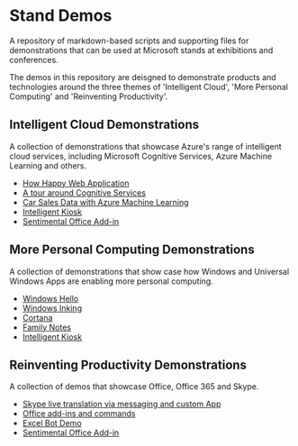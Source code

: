 # Stand Demos
A repository of markdown-based scripts and supporting files for demonstrations that can be used at Microsoft stands at exhibitions and conferences.

The demos in this repository are deisgned to demonstrate products and technologies around the three themes of 'Intelligent Cloud', 'More Personal Computing' and 'Reinventing Productivity'.

## Intelligent Cloud Demonstrations
A collection of demonstrations that showcase Azure's range of intelligent cloud services, including Microsoft Cognitive Services, Azure Machine Learning and others.
* [How Happy Web Application](https://github.com/dxuk/Future-Decoded-2016-Stand-Demos/blob/master/How%20Happy%20Web%20Application/How%20Happy%20Web%20Application%20-%20Demo%20Script.md)
* [A tour around Cognitive Services](https://github.com/dxuk/Future-Decoded-2016-Stand-Demos/blob/master/A%20Tour%20Around%20Cognitive%20Services/A%20Tour%20Around%20Cognitive%20Services%20-%20Demo%20Script.md)
* [Car Sales Data with Azure Machine Learning](https://github.com/dxuk/Future-Decoded-2016-Stand-Demos/blob/master/Car%20Sales%20Data%20with%20Azure%20Machine%20Learning/Car%20Sales%20Data%20with%20Azure%20Machine%20Learning.md)
* [Intelligent Kiosk](https://github.com/dxuk/Stand-Demos/blob/master/Intelligent%20Kiosk/Intelligent%20Kiosk%20-%20Demo%20Script.md)
* [Sentimental Office Add-in](https://github.com/dxuk/Stand-Demos/blob/master/Sentimenal%20Office%20Add-in/Sentimental%20Office%20Add-in.md)

## More Personal Computing Demonstrations
A collection of demonstrations that show case how Windows and Universal Windows Apps are enabling more personal computing.
* [Windows Hello](https://github.com/dxuk/Future-Decoded-2016-Stand-Demos/blob/master/Simple-Windows-Hello/Simple%20Windows%20Hello%20-%20Demo%20Script.md)
* [Windows Inking](https://github.com/dxuk/Future-Decoded-2016-Stand-Demos/blob/master/Windows%20Inking/Windows%20Inking.md)
* [Cortana](https://github.com/dxuk/Future-Decoded-2016-Stand-Demos/blob/master/Cortana/Cortana.md)
* [Family Notes](https://github.com/dxuk/Future-Decoded-2016-Stand-Demos/blob/master/FamilyNotes/FamilyNotes%20-%20Demo%20Script.md)
* [Intelligent Kiosk](https://github.com/dxuk/Stand-Demos/blob/master/Intelligent%20Kiosk/Intelligent%20Kiosk%20-%20Demo%20Script.md)

## Reinventing Productivity Demonstrations
A collection of demos that showcase Office, Office 365 and Skype.
* [Skype live translation via messaging and custom App](./Translator/Translation%20Demo%20Script.md)
* [Office add-ins and commands](https://github.com/dxuk/Future-Decoded-2016-Stand-Demos/blob/master/Office%20add-ins%20and%20commands/Office%20add-ins%20and%20commands.md)
* [Excel Bot Demo](https://github.com/dxuk/Future-Decoded-2016-Stand-Demos/blob/master/ExcelBot/Excelbot.md)
* [Sentimental Office Add-in](https://github.com/dxuk/Stand-Demos/blob/master/Sentimenal%20Office%20Add-in/Sentimental%20Office%20Add-in.md)
